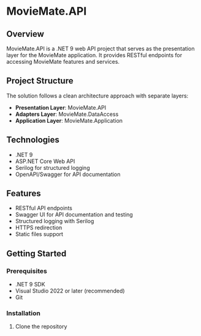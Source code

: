# MovieMate.API

## Overview
MovieMate.API is a .NET 9 web API project that serves as the presentation layer for the MovieMate application. It provides RESTful endpoints for accessing MovieMate features and services.

## Project Structure
The solution follows a clean architecture approach with separate layers:
- **Presentation Layer**: MovieMate.API
- **Adapters Layer**: MovieMate.DataAccess
- **Application Layer**: MovieMate.Application

## Technologies
- .NET 9
- ASP.NET Core Web API
- Serilog for structured logging
- OpenAPI/Swagger for API documentation

## Features
- RESTful API endpoints
- Swagger UI for API documentation and testing
- Structured logging with Serilog
- HTTPS redirection
- Static files support

## Getting Started

### Prerequisites
- .NET 9 SDK
- Visual Studio 2022 or later (recommended)
- Git

### Installation
1. Clone the repository
   